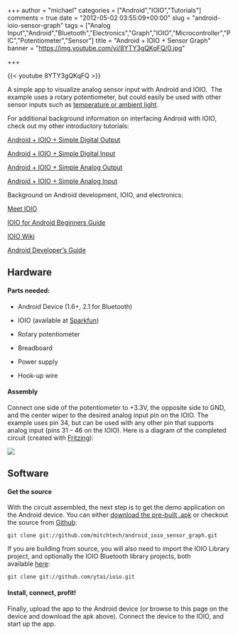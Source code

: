 +++
author = "michael"
categories = ["Android","IOIO","Tutorials"]
comments = true
date = "2012-05-02 03:55:09+00:00"
slug = "android-ioio-sensor-graph"
tags = ["Analog Input","Android","Bluetooth","Electronics","Graph","IOIO","Microcontroller","PIC","Potentiometer","Sensor"]
title = "Android + IOIO + Sensor Graph"
banner = "https://img.youtube.com/vi/8YTY3gQKqFQ/0.jpg"

+++

{{< youtube 8YTY3gQKqFQ >}}

A simple app to visualize analog sensor input with Android and IOIO.  The example uses a rotary potentiometer, but could easily be used with other sensor inputs such as [temperature or ambient light](http://mitchtech.net/android-ioio-temperature-light/).

For additional background information on interfacing Android with IOIO, check out my other introductory tutorials:

[Android + IOIO + Simple Digital Output](http://mitchtech.net/android-ioio-simple-digital-output/)

[Android + IOIO + Simple Digital Input](http://mitchtech.net/android-ioio-simple-digital-input/)

[Android + IOIO + Simple Analog Output](http://mitchtech.net/android-ioio-simple-analog-output/)

[Android + IOIO + Simple Analog Input](http://mitchtech.net/android-ioio-simple-analog-input/)

Background on Android development, IOIO, and electronics:

[Meet IOIO](http://ytai-mer.blogspot.com/2011/04/meet-ioio-io-for-android.html)

[IOIO for Android Beginners Guide](http://www.sparkfun.com/tutorials/280)

[IOIO Wiki](https://github.com/ytai/ioio/wiki)

[Android Developer’s Guide](http://developer.android.com/guide/index.html)

## Hardware

#### Parts needed:

  * Android Device (1.6+, 2.1 for Bluetooth)

  * IOIO (available at [Sparkfun](http://www.sparkfun.com/products/10748))

  * Rotary potentiometer

  * Breadboard

  * Power supply

  * Hook-up wire

#### Assembly

Connect one side of the potentiometer to +3.3V, the opposite side to GND, and the center wiper to the desired analog input pin on the IOIO. The example uses pin 34, but can be used with any other pin that supports analog input (pins 31 – 46 on the IOIO). Here is a diagram of the completed circuit (created with [Fritzing](http://fritzing.org/)):

![](/img/ioio_simple_analog_input.png)

## Software

#### Get the source

With the circuit assembled, the next step is to get the demo application on the Android device. You can either [download the pre-built .apk](http://mitch-tech.appspot.com/ioio/IOIOSensorGraph.apk) or checkout the source from [Github](https://github.com/mitchtech/android_ioio_sensor_graph):

```
git clone git://github.com/mitchtech/android_ioio_sensor_graph.git
```

If you are building from source, you will also need to import the IOIO Library project, and optionally the IOIO Bluetooth library projects, both available [here](https://github.com/ytai/ioio):

```
git clone git://github.com/ytai/ioio.git
```

#### Install, connect, profit!

Finally, upload the app to the Android device (or browse to this page on the device and download the apk above). Connect the device to the IOIO, and start up the app.

